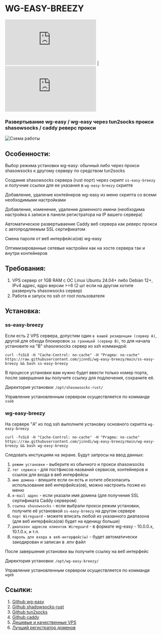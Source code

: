 # WG-EASY-BREEZY

![RU](https://github.com/jinndi/wg-easy-breezy/blob/main/README.md) | ![EN](https://github.com/jinndi/wg-easy-breezy/blob/main/README-en.md)

### Развертывание wg-easy / wg-easy через tun2socks прокси shasowsocks / caddy реверс прокси


![Схема работы](https://github.com/user-attachments/assets/f041ac27-b01c-45e1-87c5-58f05bb432c3)


## Особенности:

Выбор режима установки wg-easy: обычный либо через прокси shasowsocks к другому серверу по средством tun2socks

Cоздание shasowsocks сервера (rust порт) через скрипт `ss-easy-breezy` и получние ссылки для ее указания в `wg-easy-breezy` скрипте

Добавление, удаление контейнеров wg-easy из меню скрипта со всеми необходимыми настройками

Добавление, изменение, удаление доменного имени (необходима настройка `A` записи в панели регистратора на IP вашего сервера)

Автоматическое развертываение Caddy веб сервера как реверс прокси с автопродляемым SSL сертификатом

Смена пароля от веб интерфейса(ов) wg-easy

Оптимизированные сетевые настройки как на хосте сервера так и внутри контейнеров 

## Требования:

1. VPS сервер от 1GB RAM c ОС Linux Ubuntu 24.04+ либо Debian 12+, IPv4 адрес, ядро версии >=6 (2 шт если на другом хотите развернуть shasowsocks сервер)
2. Работа и запуск по ssh от root пользователя

## Установка:

### ss-easy-breezy

Если есть 2 VPS сервера, допустим один `в вашей резиденции (сервер A)`, другой для обхода блокировок `за границей (сервер B)`, 
то для начала установите на "B" shasowsocks сервер из ssh коммандой:

```
curl -fsSLO -H "Cache-Control: no-cache" -H "Pragma: no-cache" https://raw.githubusercontent.com/jinndi/wg-easy-breezy/main/ss-easy-breezy && bash ss-easy-breezy
```
В процессе установки вам нужно будет ввести только номер порта, после завершения вы получите ссылку для подлючения, сохраните её.

Директория установки: `/opt/shasowsocks-rust/`

Управление установленным сервером осуществляется по комманде `sseb`

### wg-easy-breezy

На сервере "A" из под ssh выполните установку основного скрипта `wg-easy-breezy`

```
curl -fsSLO -H "Cache-Control: no-cache" -H "Pragma: no-cache" https://raw.githubusercontent.com/jinndi/wg-easy-breezy/main/wg-easy-breezy && bash wg-easy-breezy
```

Cледовать инстукциям на экране. Будут запросы на ввод данных:

 1. `режим установки` - выберите из обычного и прокси shasowsocks
 2. `тег сервиса` - для постфиксов названий сервисов, контейнеров и ссылок для входа в веб интерфейсы
 1. `имя домена` - впишите если он есть и хотите обезопасить использование веб интерфейса(ов), можно настроить позже из меню
 2. `e-mail адрес` - если указали имя домена (для получения SSL сертификата Caddy сервером)
 3. `ссылка shasowsocks` - если выбрали прокси режим установки, получите её установкой `ss-easy-breezy` на другом сервере
 4. `порт Wireguard` - можете вписать любой из указанного диапазона (для веб интерфейса(ов) будет на еденицу больше)
 5. `диапазон адресов клиентов Wireguard` - в формате wg-easy - 10.0.0.x, 10.1.0.x, и т.п.
 6. `пароль для входа в веб-интерфейс(ы)` - будет автоматически закодирован и записан в .env файл

После завершения установки вы получите ссылку на веб интерфейс

Директория установки: `/opt/wg-easy-breezy/`

Управление установленным сервером осуществляется по комманде `wgeb`



## Ссылки:
1. [Github wg-easy](https://github.com/wg-easy/wg-easy)
2. [Github shadowsocks-rust](https://github.com/shadowsocks/shadowsocks-rust)
3. [Github tun2socks](https://github.com/xjasonlyu/tun2socks)
4. [Github caddy](https://github.com/caddyserver/caddy)
5. [Дешевые и качественные VPS](https://just.hosting/?ref=231025)
6. [Лучший регистратор доменов](https://www.namecheap.com)
